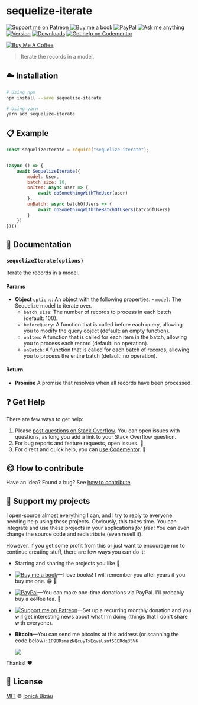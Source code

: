 <!-- Please do not edit this file. Edit the `blah` field in the `package.json` instead. If in doubt, open an issue. -->


















# sequelize-iterate

 [![Support me on Patreon][badge_patreon]][patreon] [![Buy me a book][badge_amazon]][amazon] [![PayPal][badge_paypal_donate]][paypal-donations] [![Ask me anything](https://img.shields.io/badge/ask%20me-anything-1abc9c.svg)](https://github.com/IonicaBizau/ama) [![Version](https://img.shields.io/npm/v/sequelize-iterate.svg)](https://www.npmjs.com/package/sequelize-iterate) [![Downloads](https://img.shields.io/npm/dt/sequelize-iterate.svg)](https://www.npmjs.com/package/sequelize-iterate) [![Get help on Codementor](https://cdn.codementor.io/badges/get_help_github.svg)](https://www.codementor.io/@johnnyb?utm_source=github&utm_medium=button&utm_term=johnnyb&utm_campaign=github)

<a href="https://www.buymeacoffee.com/H96WwChMy" target="_blank"><img src="https://www.buymeacoffee.com/assets/img/custom_images/yellow_img.png" alt="Buy Me A Coffee"></a>







> Iterate the records in a model.

















## :cloud: Installation

```sh
# Using npm
npm install --save sequelize-iterate

# Using yarn
yarn add sequelize-iterate
```













## :clipboard: Example



```js
const sequelizeIterate = require("sequelize-iterate");


(async () => {
    await SequelizeIterate({
        model: User,
        batch_size: 10,
        onItem: async user => {
            await doSomethingWithTheUser(user)
        },
        onBatch: async batchOfUsers => {
            await doSomethingWithTheBatchOfUsers(batchOfUsers)
        }
    })
})()
```











## :memo: Documentation


### `sequelizeIterate(options)`
Iterate the records in a model.

#### Params

- **Object** `options`: An object with the following properties:     - `model`: The Sequelize model to iterate over.
    - `batch_size`: The number of records to process in each batch (default: 100).
    - `beforeQuery`: A function that is called before each query, allowing you to modify the query object (default: an empty function).
    - `onItem`: A function that is called for each item in the batch, allowing you to process each record (default: no operation).
    - `onBatch`: A function that is called for each batch of records, allowing you to process the entire batch (default: no operation).

#### Return
- **Promise** A promise that resolves when all records have been processed.









## :question: Get Help

There are few ways to get help:



 1. Please [post questions on Stack Overflow](https://stackoverflow.com/questions/ask). You can open issues with questions, as long you add a link to your Stack Overflow question.
 2. For bug reports and feature requests, open issues. :bug:
 3. For direct and quick help, you can [use Codementor](https://www.codementor.io/johnnyb). :rocket:














## :yum: How to contribute
Have an idea? Found a bug? See [how to contribute][contributing].


## :sparkling_heart: Support my projects
I open-source almost everything I can, and I try to reply to everyone needing help using these projects. Obviously,
this takes time. You can integrate and use these projects in your applications *for free*! You can even change the source code and redistribute (even resell it).

However, if you get some profit from this or just want to encourage me to continue creating stuff, there are few ways you can do it:


 - Starring and sharing the projects you like :rocket:
 - [![Buy me a book][badge_amazon]][amazon]—I love books! I will remember you after years if you buy me one. :grin: :book:
 - [![PayPal][badge_paypal]][paypal-donations]—You can make one-time donations via PayPal. I'll probably buy a ~~coffee~~ tea. :tea:
 - [![Support me on Patreon][badge_patreon]][patreon]—Set up a recurring monthly donation and you will get interesting news about what I'm doing (things that I don't share with everyone).
 - **Bitcoin**—You can send me bitcoins at this address (or scanning the code below): `1P9BRsmazNQcuyTxEqveUsnf5CERdq35V6`

    ![](https://i.imgur.com/z6OQI95.png)


Thanks! :heart:
























## :scroll: License

[MIT][license] © [Ionică Bizău][website]






[license]: /LICENSE
[website]: https://ionicabizau.net
[contributing]: /CONTRIBUTING.md
[docs]: /DOCUMENTATION.md
[badge_patreon]: https://ionicabizau.github.io/badges/patreon.svg
[badge_amazon]: https://ionicabizau.github.io/badges/amazon.svg
[badge_paypal]: https://ionicabizau.github.io/badges/paypal.svg
[badge_paypal_donate]: https://ionicabizau.github.io/badges/paypal_donate.svg
[patreon]: https://www.patreon.com/ionicabizau
[amazon]: http://amzn.eu/hRo9sIZ
[paypal-donations]: https://www.paypal.com/cgi-bin/webscr?cmd=_s-xclick&hosted_button_id=RVXDDLKKLQRJW
